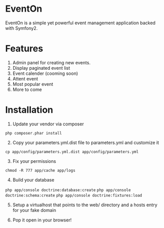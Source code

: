EventOn
============

EventOn is a simple yet powerful event management application backed with Symfony2. 

Features
====================
1. Admin panel for creating new events.
2. Display paginated event list
3. Event calender (cooming soon)
4. Attent event
5. Most popular event
6. More to come

Installation
=================

1) Update your vendor via composer

`php composer.phar install`

2) Copy your parameters.yml.dist file to parameters.yml and customize it

`cp app/config/parameters.yml.dist app/config/parameters.yml`

3) Fix your permissions

`chmod -R 777 app/cache app/logs`

4) Build your database

`php app/console doctrine:database:create`
`php app/console doctrine:schema:create`
`php app/console doctrine:fixtures:load`

5) Setup a virtualhost that points to the web/ directory and a hosts entry for your fake domain

6) Pop it open in your browser!
